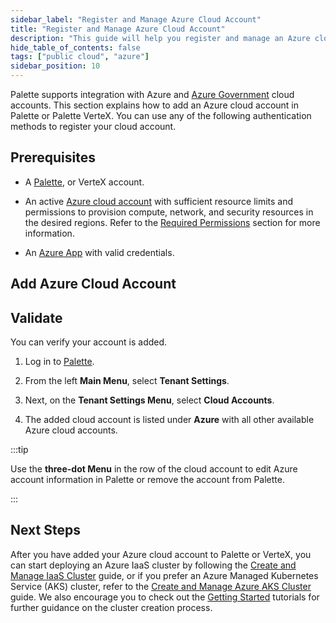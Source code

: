 ```yaml
---
sidebar_label: "Register and Manage Azure Cloud Account"
title: "Register and Manage Azure Cloud Account"
description: "This guide will help you register and manage an Azure cloud account in Palette"
hide_table_of_contents: false
tags: ["public cloud", "azure"]
sidebar_position: 10
---
```


Palette supports integration with Azure and
[Azure Government](https://azure.microsoft.com/en-us/explore/global-infrastructure/government) cloud accounts. This
section explains how to add an Azure cloud account in Palette or Palette VerteX. You can use any of the following
authentication methods to register your cloud account.

## Prerequisites

- A [Palette](https://console.spectrocloud.com/), or VerteX account.

- An active [Azure cloud account](https://portal.azure.com/) with sufficient resource limits and permissions to
  provision compute, network, and security resources in the desired regions. Refer to the
  [Required Permissions](./required-permissions.md) section for more information.

- An [Azure App](https://learn.microsoft.com/en-us/azure/app-service/overview) with valid credentials.

## Add Azure Cloud Account

<PartialsComponent category="palette-setup" name="azure-cloud-account" />

## Validate

You can verify your account is added.

1. Log in to [Palette](https://console.spectrocloud.com).

2. From the left **Main Menu**, select **Tenant Settings**.

3. Next, on the **Tenant Settings Menu**, select **Cloud Accounts**.

4. The added cloud account is listed under **Azure** with all other available Azure cloud accounts.

:::tip

Use the **three-dot Menu** in the row of the cloud account to edit Azure account information in Palette or remove the
account from Palette.

:::

## Next Steps

After you have added your Azure cloud account to Palette or VerteX, you can start deploying an Azure IaaS cluster by
following the [Create and Manage IaaS Cluster](./create-azure-cluster.md) guide, or if you prefer an Azure Managed
Kubernetes Service (AKS) cluster, refer to the [Create and Manage Azure AKS Cluster](./azure.md) guide. We also
encourage you to check out the [Getting Started](../../../tutorials/getting-started/palette/azure/azure.md) tutorials
for further guidance on the cluster creation process.
